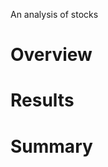 An analysis of stocks

<!-- Overview of Project: Explain the purpose of this analysis. -->
# Overview

<!-- Results: Using images and examples of your code, compare the stock performance between 2017 and 2018, as well as the execution times of the original script and the refactored script. -->
# Results

<!-- Summary: In a summary statement, address the following questions.
What are the advantages or disadvantages of refactoring code?
How do these pros and cons apply to refactoring the original VBA script? -->
# Summary
